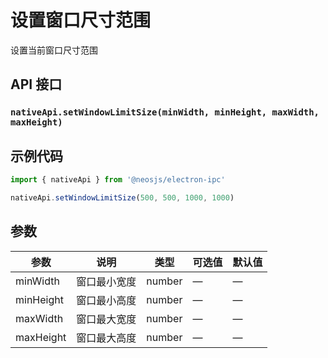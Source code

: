 # 设置窗口尺寸范围

设置当前窗口尺寸范围

## API 接口

### `nativeApi.setWindowLimitSize(minWidth, minHeight, maxWidth, maxHeight)`

## 示例代码

```js
import { nativeApi } from '@neosjs/electron-ipc'

nativeApi.setWindowLimitSize(500, 500, 1000, 1000)
```

## 参数

| 参数      | 说明         | 类型   | 可选值 | 默认值 |
| --------- | ------------ | ------ | ------ | ------ |
| minWidth  | 窗口最小宽度 | number | —      | —      |
| minHeight | 窗口最小高度 | number | —      | —      |
| maxWidth  | 窗口最大宽度 | number | —      | —      |
| maxHeight | 窗口最大高度 | number | —      | —      |

